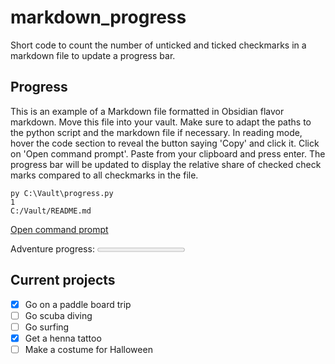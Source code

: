 # markdown_progress
Short code to count the number of unticked and ticked checkmarks in a markdown file to update a progress bar.

## Progress

This is an example of a Markdown file formatted in Obsidian flavor markdown.
Move this file into your vault. Make sure to adapt the paths to the python script and the markdown file if necessary.
In reading mode, hover the code section to reveal the button saying 'Copy' and click it.
Click on 'Open command prompt'. Paste from your clipboard and press enter.
The progress bar will be updated to display the relative share of checked check marks compared to all checkmarks in the file.

```Terminal
py C:\Vault\progress.py
1
C:/Vault/README.md
```

[Open command prompt](<file:///cmd.exe>)

<label for="progress-bar">Adventure progress: </label> <progress id="progress-bar" value="0" max="0"></progress>

## Current projects

- [x] Go on a paddle board trip
- [ ] Go scuba diving
- [ ] Go surfing
- [x] Get a henna tattoo
- [ ] Make a costume for Halloween
